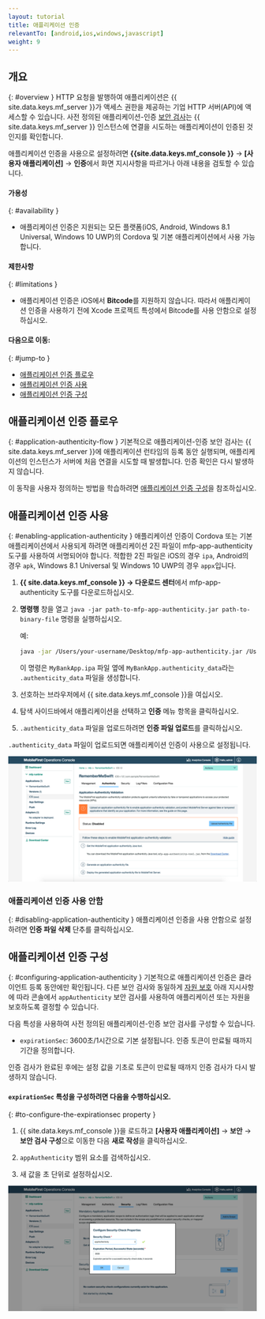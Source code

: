 ```yaml
---
layout: tutorial
title: 애플리케이션 인증
relevantTo: [android,ios,windows,javascript]
weight: 9
---
```

<!-- NLS_CHARSET=UTF-8 -->
## 개요
{: #overview }
HTTP 요청을 발행하여 애플리케이션은 {{ site.data.keys.mf_server }}가 액세스 권한을 제공하는 기업 HTTP 서버(API)에 액세스할 수 있습니다. 사전 정의된 애플리케이션-인증 [보안 검사](../)는 {{ site.data.keys.mf_server }} 인스턴스에 연결을 시도하는 애플리케이션이 인증된 것인지를 확인합니다. 

애플리케이션 인증을 사용으로 설정하려면 **{{site.data.keys.mf_console }}**
→ **[사용자 애플리케이션]** → **인증**에서
화면 지시사항을 따르거나 아래 내용을 검토할 수 있습니다. 

#### 가용성
{: #availability }
* 애플리케이션 인증은 지원되는 모든 플랫폼(iOS, Android, Windows 8.1 Universal, Windows 10 UWP)의 Cordova 및 기본 애플리케이션에서 사용 가능합니다. 

#### 제한사항
{: #limitations }
* 애플리케이션 인증은 iOS에서 **Bitcode**를 지원하지 않습니다. 따라서 애플리케이션 인증을 사용하기 전에 Xcode 프로젝트 특성에서 Bitcode를 사용 안함으로 설정하십시오. 

#### 다음으로 이동:
{: #jump-to }
- [애플리케이션 인증 플로우](#application-authenticity-flow)
- [애플리케이션 인증 사용](#enabling-application-authenticity)
- [애플리케이션 인증 구성](#configuring-application-authenticity)

## 애플리케이션 인증 플로우
{: #application-authenticity-flow }
기본적으로 애플리케이션-인증 보안 검사는 {{ site.data.keys.mf_server }}에 애플리케이션 런타임의 등록 동안 실행되며, 애플리케이션의 인스턴스가 서버에 처음 연결을 시도할 때 발생합니다. 인증 확인은 다시 발생하지 않습니다. 

이 동작을 사용자 정의하는 방법을 학습하려면 [애플리케이션 인증 구성](#configuring-application-authenticity)을 참조하십시오.

## 애플리케이션 인증 사용
{: #enabling-application-authenticity }
애플리케이션 인증이 Cordova 또는 기본 애플리케이션에서 사용되게 하려면 애플리케이션 2진 파일이 mfp-app-authenticity 도구를 사용하여 서명되어야 합니다. 적합한 2진 파일은 iOS의 경우 `ipa`, Android의 경우 `apk`, Windows 8.1 Universal 및 Windows 10 UWP의 경우 `appx`입니다. 

1. **{{ site.data.keys.mf_console }} → 다운로드 센터**에서 mfp-app-authenticity 도구를 다운로드하십시오. 
2. **명령행** 창을 열고 `java -jar path-to-mfp-app-authenticity.jar path-to-binary-file` 명령을 실행하십시오. 

   예: 

   ```bash
   java -jar /Users/your-username/Desktop/mfp-app-authenticity.jar /Users/your-username/Desktop/MyBankApp.ipa
   ```

   이 명령은 `MyBankApp.ipa` 파일 옆에 `MyBankApp.authenticity_data`라는 `.authenticity_data` 파일을 생성합니다. 

3. 선호하는 브라우저에서 {{ site.data.keys.mf_console }}을 여십시오. 
4. 탐색 사이드바에서 애플리케이션을 선택하고 **인증** 메뉴 항목을 클릭하십시오.
5. `.authenticity_data` 파일을 업로드하려면 **인증 파일 업로드**를 클릭하십시오. 

`.authenticity_data` 파일이 업로드되면 애플리케이션 인증이 사용으로 설정됩니다. 

![애플리케이션 인증 사용](enable_application_authenticity.png)

### 애플리케이션 인증 사용 안함
{: #disabling-application-authenticity }
애플리케이션 인증을 사용 안함으로 설정하려면 **인증 파일 삭제** 단추를 클릭하십시오.

## 애플리케이션 인증 구성
{: #configuring-application-authenticity }
기본적으로 애플리케이션 인증은 클라이언트 등록 동안에만 확인됩니다. 다른 보안 검사와 동일하게 [자원 보호](../#protecting-resources) 아래 지시사항에 따라 콘솔에서 `appAuthenticity` 보안 검사를 사용하여 애플리케이션 또는 자원을 보호하도록 결정할 수 있습니다. 

다음 특성을 사용하여 사전 정의된 애플리케이션-인증 보안 검사를 구성할 수 있습니다.

- `expirationSec`: 3600초/1시간으로 기본 설정됩니다. 인증 토큰이 만료될 때까지 기간을 정의합니다.

인증 검사가 완료된 후에는 설정 값을 기초로 토큰이 만료될 때까지 인증 검사가 다시 발생하지 않습니다. 

#### `expirationSec` 특성을 구성하려면 다음을 수행하십시오. 
{: #to-configure-the-expirationsec property }
1. {{ site.data.keys.mf_console }}을 로드하고 **[사용자 애플리케이션]** → **보안** → **보안 검사 구성**으로 이동한 다음 **새로 작성**을 클릭하십시오. 

2. `appAuthenticity` 범위 요소를 검색하십시오.

3. 새 값을 초 단위로 설정하십시오. 

![콘솔에서 expirationSec 특성 구성](configuring_expirationSec.png)
